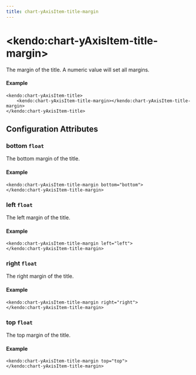 ```yaml
---
title: chart-yAxisItem-title-margin
---
```


# \<kendo:chart-yAxisItem-title-margin\>

The margin of the title. A numeric value will set all margins.

#### Example
    <kendo:chart-yAxisItem-title>
        <kendo:chart-yAxisItem-title-margin></kendo:chart-yAxisItem-title-margin>
    </kendo:chart-yAxisItem-title>

## Configuration Attributes

### bottom `float`

The bottom margin of the title.

#### Example
    <kendo:chart-yAxisItem-title-margin bottom="bottom">
    </kendo:chart-yAxisItem-title-margin>

### left `float`

The left margin of the title.

#### Example
    <kendo:chart-yAxisItem-title-margin left="left">
    </kendo:chart-yAxisItem-title-margin>

### right `float`

The right margin of the title.

#### Example
    <kendo:chart-yAxisItem-title-margin right="right">
    </kendo:chart-yAxisItem-title-margin>

### top `float`

The top margin of the title.

#### Example
    <kendo:chart-yAxisItem-title-margin top="top">
    </kendo:chart-yAxisItem-title-margin>

